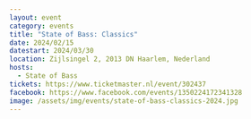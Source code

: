 ```yaml
---
layout: event
category: events
title: "State of Bass: Classics"
date: 2024/02/15
datestart: 2024/03/30
location: Zijlsingel 2, 2013 DN Haarlem, Nederland
hosts:
  - State of Bass
tickets: https://www.ticketmaster.nl/event/302437
facebook: https://www.facebook.com/events/1350224172341328
image: /assets/img/events/state-of-bass-classics-2024.jpg
---
```

